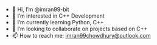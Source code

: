 - 👋 Hi, I’m @imran99-bit
- 👀 I’m interested in C++ Development
- 🌱 I’m currently learning Python, C++
- 💞️ I’m looking to collaborate on projects based on C++
- 📫 How to reach me: imran99chowdhury@outlook.com

<!---
imran99-bit/imran99-bit is a ✨ special ✨ repository because its `README.md` (this file) appears on your GitHub profile.
You can click the Preview link to take a look at your changes.
--->
